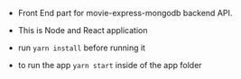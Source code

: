 * Front End part for movie-express-mongodb backend API.

* This is Node and React application

* run `yarn install` before running it

* to run the app `yarn start` inside of the app folder
